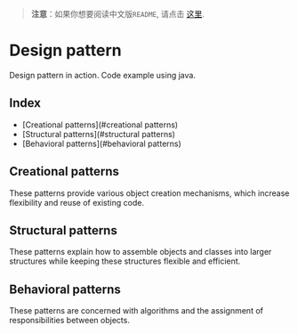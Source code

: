 > **注意**：如果你想要阅读中文版`README`, 请点击 [这里](https://github.com/brilliantjn/design-pattern/blob/main/README_ZH.md). 

# Design pattern

Design pattern in action. Code example using java.

## Index

- [Creational patterns](#creational patterns)
- [Structural patterns](#structural patterns)
- [Behavioral patterns](#behavioral patterns)

## Creational patterns

These patterns provide various object creation mechanisms, which increase flexibility and reuse of existing code.

## Structural patterns

These patterns explain how to assemble objects and classes into larger structures while keeping these structures flexible and efficient.

## Behavioral patterns

These patterns are concerned with algorithms and the assignment of responsibilities between objects.